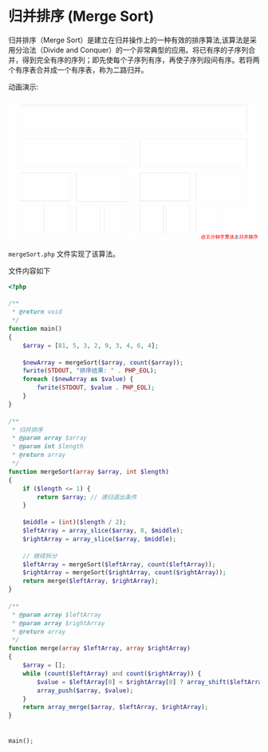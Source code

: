 # 归并排序 (Merge Sort)

归并排序（Merge Sort）是建立在归并操作上的一种有效的排序算法,该算法是采用分治法（Divide and Conquer）的一个非常典型的应用。将已有序的子序列合并，得到完全有序的序列；即先使每个子序列有序，再使子序列段间有序。若将两个有序表合并成一个有序表，称为二路归并。

动画演示:

![MergeSort.git](../images/MergeSort.gif)

`mergeSort.php` 文件实现了该算法。

文件内容如下

```php
<?php

/**
 * @return void
 */
function main()
{
    $array = [81, 5, 3, 2, 9, 3, 4, 6, 4];

    $newArray = mergeSort($array, count($array));
    fwrite(STDOUT, "排序结果: " . PHP_EOL);
    foreach ($newArray as $value) {
        fwrite(STDOUT, $value . PHP_EOL);
    }
}

/**
 * 归并排序
 * @param array $array
 * @param int $length
 * @return array
 */
function mergeSort(array $array, int $length)
{
    if ($length <= 1) {
        return $array; // 递归退出条件
    }

    $middle = (int)($length / 2);
    $leftArray = array_slice($array, 0, $middle);
    $rightArray = array_slice($array, $middle);

    // 继续拆分
    $leftArray = mergeSort($leftArray, count($leftArray));
    $rightArray = mergeSort($rightArray, count($rightArray));
    return merge($leftArray, $rightArray);
}

/**
 * @param array $leftArray
 * @param array $rightArray
 * @return array
 */
function merge(array $leftArray, array $rightArray)
{
    $array = [];
    while (count($leftArray) and count($rightArray)) {
        $value = $leftArray[0] < $rightArray[0] ? array_shift($leftArray) : array_shift($rightArray);
        array_push($array, $value);
    }
    return array_merge($array, $leftArray, $rightArray);
}


main();
```
